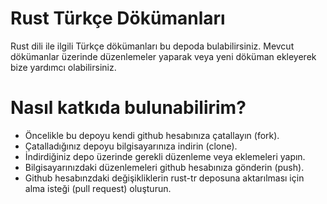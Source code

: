 # Rust Türkçe Dökümanları
Rust dili ile ilgili Türkçe dökümanları bu depoda bulabilirsiniz. Mevcut dökümanlar üzerinde düzenlemeler yaparak veya yeni döküman ekleyerek bize yardımcı olabilirsiniz.

# Nasıl katkıda bulunabilirim?
  - Öncelikle bu depoyu kendi github hesabınıza çatallayın (fork). 
  - Çatalladığınız depoyu bilgisayarınıza indirin (clone).
  - İndirdiğiniz depo üzerinde gerekli düzenleme veya eklemeleri yapın. 
  - Bilgisayarınızdaki düzenlemeleri github hesabınıza gönderin (push).
  - Github hesabınzdaki değişikliklerin rust-tr deposuna aktarılması için alma isteği (pull request) oluşturun.
